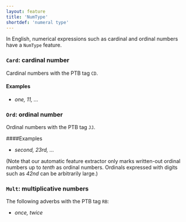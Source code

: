 ```yaml
---
layout: feature
title: 'NumType'
shortdef: 'numeral type'
---
```


In English, numerical expressions such as cardinal and ordinal numbers have a `NumType` feature. 

### `Card`: cardinal number

Cardinal numbers with the PTB tag `CD`.

#### Examples

* _one, 11, ..._

### `Ord`: ordinal number

Ordinal numbers with the PTB tag `JJ`.

####Examples

* _second, 23rd, ..._

(Note that our automatic feature extractor only marks written-out ordinal numbers up to _tenth_ as ordinal numbers. Ordinals expressed with digits such as _42nd_ can be arbitrarily large.)

### `Mult`: multiplicative numbers

The following adverbs with the PTB tag `RB`:

* _once, twice_


<!-- Interlanguage links updated Út zář 29 18:40:56 CEST 2020 -->
